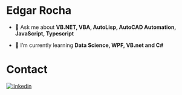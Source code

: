 # Edgar Rocha

- 💬 Ask me about **VB.NET, VBA, AutoLisp, AutoCAD Automation, JavaScript, Typescript**

- 🌱 I’m currently learning **Data Science, WPF, VB.net and C#**

# Contact

<a href="https://www.linkedin.com/in/edgar-rocha-71722018a/" target="_blank">
  <img align="center" src="https://img.shields.io/badge/-Edgar Rocha-05122A?style=flat&logo=linkedin" alt="linkedin"/>
</a>
